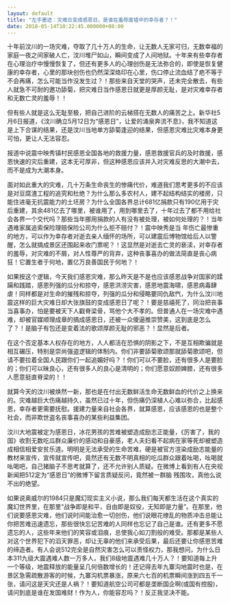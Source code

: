 ```yaml
---
layout: default
title: "左手墨迹：灾难日变成感恩日，是谁在羞辱废墟中的幸存者？！"
date: 2018-05-14T10:22:45.000000+08:00
---
```


十年前汶川的一场灾难，夺取了几十万人的生命，让无数人无家可归，无数幸福的家庭一夜之间家破人亡，汶川堆尸如山，瞬间变成了人间地狱。十年来有些幸存者在心理治疗中慢慢恢复了，但还有更多人的心理创伤是无法弥合的，即使是恢复健康的幸存者，心里的那块创伤也仍然深深烙印在心里，伤口停止流血结了疤不等于不会再痛，怎么可能当作没发生过？！那些来自天堂的哭声，还未完全散去，有些人就急不可耐的邀功舔菊，把灾难日当作感恩日就更是厚颜无耻，是对灾难幸存者和无数亡灵的羞辱！！

但有些人就是这么无耻至极，把自己进阶的云梯搭在无数人的痛苦之上。新华社5月6日报道，《汶川确立5月12日为“感恩日”，让爱的涌泉奔流不息》，我不知道这是上下合谋的结果，还是汶川当地单方舔菊逢迎的结果，但感恩灾难比灾难本身更可怕，更让人无法容忍。

报道中说震中映秀镇村民感恩全国各地的救援力量，感恩救援官兵的及时救援，感恩快速的灾后重建，这本无可厚非，但这种感恩应该并入对灾难反思的大潮中去，而不是成为大潮本身。

面对如此重大的灾难，几十万条生命丧生的惨痛代价，难道我们思考更多的不应该是对豆腐渣工程的追究和杜绝？为什么那么多农村人，建不起结构结实的楼房，只能住进毫无抗震能力的土坯房？为什么全国各界总计681亿捐款只有190亿用于灾后重建，其余481亿去了哪里，被谁用了，用到哪里去了，十年过去了都不用给社会各界一个交代吗？那些当年挪用捐款的人有没有被处理，被如何处理的？！当年遇难家属追索保险理赔保险公司为什么拒不赔付？！震中映秀是当 年伤亡最惨重的地方，可以作为幸存者对逝去亲人缅怀的场所，可以建震后博物馆给后人以警醒，怎么就搞成景区还围起来收门票呢？！这显然是对逝去亡灵的亵渎，对幸存者的羞辱，对灾难的不屑，对人性尊严的背弃，这种丧事喜办的做法简直是丧心病狂！它置生者于何地，置亿万良善国民于何地？！

如果按这个逻辑，今天我们感恩灾难，那么昨天是不是也应该感恩战争对国家的蹂躏和践踏，感恩列强的瓜分和掠夺，感恩洪涝灾害，感恩地震海啸，感恩病毒肆虐！同样都是对生命的摧残和掠夺，列强的瓜分和侵略要同仇敌忾，为什么汶川地震这样的巨大灾难日却大张旗鼓的变成感恩日了呢？！要是慈禧死了，同治把丧事当喜事办，怕是要被天下人戳脊梁骨，骂他个大不孝的。但普通人在一场灾难中遇难，却被官媒顺理成章的搞成感恩日，还被一众傻逼推崇赞美，这到底是怎么了？！是脑子有包还是变着法的歌颂厚颜无耻的邪恶？！显然是后者。

在这个否定基本人权存在的地方，人人都活在恐惧的阴影之下，不是互相欺骗就是相互碾压，特别是崇尚强盗逻辑的体制内。你们非要舔菊歌颂那就舔菊歌颂吧，但请不要拉着全国人民跟你们一起追媚好吗？！你们可以不要脸，还有很多人是要脸的；你们可以昧良心，还有很多人的良心是清明的；你们愿意奴颜婢膝，还有很多人愿意挺直脊梁的！！

就算今天的汶川被焕然一新，那也是在付出无数鲜活生命无数鲜血的代价之上换来的。灾难越巨大伤痛越持久，虽然已过十年，但伤痛仍深植人心难以弥合，比起感恩，幸存者更需要抚慰。援建力量来自社会各界，就算感恩，应该感恩的也是整个社会，而非欺世盗名丧事喜办的某些利益集团。

汶川大地震被定为感恩日，冰花男孩的苦难被塑造成励志正能量，《厉害了，我的国》收割无数吃瓜群众廉价的感动和自豪感，老人夫妇看不起病在家等死却被塑造成相信相爱安贫乐道。明明是无法承受的生命苦难，硬是被官方渲染成励志能量的教材来宣传，宣传就宣传吧，竟然还有无数不明真相的吃瓜群众跟着吆喝，吆喝就吆喝吧，自己猪脑子不思考就算了，还不允许别人质疑。在微博上看到有人在央视新闻把512定为“感恩日”的微博下留言质疑反问，竟然被一群脑 残围攻，真他么说不出的绝望。

如果说奥威尔的1984只是魔幻现实主义小说，那么我们每天都生活在这个真实的魔幻世界里，在那里“战争即是和平，自由即是奴役，无知即是力量”。在那里，他们说要感恩灾难，他们说时间能治愈一切创伤，他们说眼花缭乱的物质冲击总能让你把苦难迅速遗忘，那些很快忘记苦难的人同样也忘记了自己是谁。还有更多不愿遗忘的人，这些年来他们的笑容或泪痕，总使我心如刀割般的难受。那都是某些人对这个世界犯下的滔天罪恶，却让无辜的他们来承受后果，最后还要让你感恩苦难的缔造者。有人会说512完全是自然灾害怎么可以责怪权力，那我想问，为什么日本311九级大震遇难人数一万多人，我们8级地震遇难几十万人？！要知道每上升一个等级，地震释放的能量呈几何倍数增长的！还记得去年九寨沟地震时也是，在景区急需疏散游客的时候，九寨沟机票暴涨，原来六七百的机票瞬间涨到四五千一张，请问这是天灾还是人祸？！要知道航空公司可都是垄断国企啊(或国有控股)，请问到底是谁在发国难财！作为人，你能容忍吗？！反正我坚决不能。

